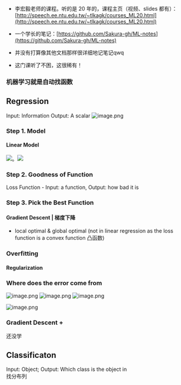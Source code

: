 - 李宏毅老师的课程。听的是 20 年的，课程主页（视频、slides 都有）：[http://speech.ee.ntu.edu.tw/~tlkagk/courses_ML20.html](http://speech.ee.ntu.edu.tw/~tlkagk/courses_ML20.html)
- 一个学长的笔记：[https://github.com/Sakura-gh/ML-notes](https://github.com/Sakura-gh/ML-notes)

- 并没有打算像其他文档那样很详细地记笔记qwq

- 这门课听了不困，这很稀有！


### 机器学习就是自动找函数

## Regression
Input: Information Output: A scalar
![image.png](./assets/1621672160270-3f7fb2c0-1ca8-47b3-8fc6-60fa80916467.png)

### Step 1. Model

#### Linear Model
![](https://cdn.nlark.com/yuque/__latex/11250c0c416cb76bf2e0202db5b2ee5f.svg#card=math&code=y%20%3D%20b%20%2B%20%5Csum%20w_ix_i&id=kdAod)。![](https://cdn.nlark.com/yuque/__latex/7a64f4ecd94889bec9719ba0dc1cf7bd.svg#card=math&code=b%5Ctext%7B%3A%20bias%2C%20%7Dw_i%5Ctext%7B%3A%20weight%2C%20%7Dx_i%5Ctext%7B%3A%20feature%7D&id=Ck1pV)


### Step 2. Goodness of Function
Loss Function - Input: a function, Output: how bad it is


### Step 3. Pick the Best Function


#### Gradient Descent | 梯度下降

- local optimal & global optimal (not in linear regression as the loss function is a convex function 凸函数)


### Overfitting

#### Regularization


### Where does the error come from
![image.png](./assets/1621674121899-04757dc0-d2ff-46ca-91db-320f6d384e00.png)
![image.png](./assets/1621674153161-6800f06e-6df8-4614-9261-9f8b8d94b66b.png)
![image.png](./assets/1621674166361-fd512cac-6262-4be7-b855-315bc4950774.png)

![image.png](./assets/1621674254576-ab05bc72-525a-4621-bdce-433759b46cc9.png)

### Gradient Descent +
还没学


## Classificaton
Input: Object; Output: Which class is the object in<br />找分布列


